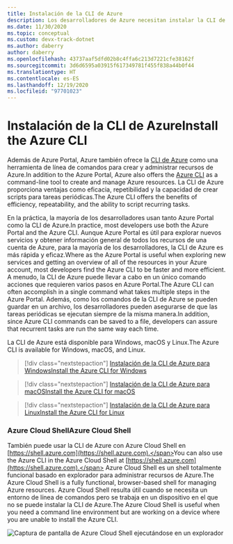 ```yaml
---
title: Instalación de la CLI de Azure
description: Los desarrolladores de Azure necesitan instalar la CLI de Azure, de modo que en este artículo se describe por qué es necesaria la CLI y desde dónde descargarla e instalarla.
ms.date: 11/30/2020
ms.topic: conceptual
ms.custom: devx-track-dotnet
ms.author: daberry
author: daberry
ms.openlocfilehash: 43737aaf5dfd02b8c4ffa6c213d7221cfe38162f
ms.sourcegitcommit: 3d6d6595a03915f617349781f455f838a44b0f44
ms.translationtype: HT
ms.contentlocale: es-ES
ms.lasthandoff: 12/19/2020
ms.locfileid: "97701023"
---
```

# <a name="install-the-azure-cli"></a><span data-ttu-id="9f744-103">Instalación de la CLI de Azure</span><span class="sxs-lookup"><span data-stu-id="9f744-103">Install the Azure CLI</span></span>

<span data-ttu-id="9f744-104">Además de Azure Portal, Azure también ofrece la [CLI de Azure](/cli/azure/) como una herramienta de línea de comandos para crear y administrar recursos de Azure.</span><span class="sxs-lookup"><span data-stu-id="9f744-104">In addition to the Azure Portal, Azure also offers the [Azure CLI](/cli/azure/) as a command-line tool to create and manage Azure resources.</span></span> <span data-ttu-id="9f744-105">La CLI de Azure proporciona ventajas como eficacia, repetibilidad y la capacidad de crear scripts para tareas periódicas.</span><span class="sxs-lookup"><span data-stu-id="9f744-105">The Azure CLI offers the benefits of efficiency, repeatability, and the ability to script recurring tasks.</span></span>  

<span data-ttu-id="9f744-106">En la práctica, la mayoría de los desarrolladores usan tanto Azure Portal como la CLI de Azure.</span><span class="sxs-lookup"><span data-stu-id="9f744-106">In practice, most developers use both the Azure Portal and the Azure CLI.</span></span> <span data-ttu-id="9f744-107">Aunque Azure Portal es útil para explorar nuevos servicios y obtener información general de todos los recursos de una cuenta de Azure, para la mayoría de los desarrolladores, la CLI de Azure es más rápida y eficaz.</span><span class="sxs-lookup"><span data-stu-id="9f744-107">Where as the Azure Portal is useful when exploring new services and getting an overview of all of the resources in your Azure account, most developers find the Azure CLI to be faster and more efficient.</span></span>  <span data-ttu-id="9f744-108">A menudo, la CLI de Azure puede llevar a cabo en un único comando acciones que requieren varios pasos en Azure Portal.</span><span class="sxs-lookup"><span data-stu-id="9f744-108">The Azure CLI can often accomplish in a single command what takes multiple steps in the Azure Portal.</span></span>  <span data-ttu-id="9f744-109">Además, como los comandos de la CLI de Azure se pueden guardar en un archivo, los desarrolladores pueden asegurarse de que las tareas periódicas se ejecutan siempre de la misma manera.</span><span class="sxs-lookup"><span data-stu-id="9f744-109">In addition, since Azure CLI commands can be saved to a file, developers can assure that recurrent tasks are run the same way each time.</span></span>

<span data-ttu-id="9f744-110">La CLI de Azure está disponible para Windows, macOS y Linux.</span><span class="sxs-lookup"><span data-stu-id="9f744-110">The Azure CLI is available for Windows, macOS, and Linux.</span></span>

> [!div class="nextstepaction"]
> [<span data-ttu-id="9f744-111">Instalación de la CLI de Azure para Windows</span><span class="sxs-lookup"><span data-stu-id="9f744-111">Install the Azure CLI for Windows</span></span>](/cli/azure/install-azure-cli-windows?tabs=azure-cli)

> [!div class="nextstepaction"]
> [<span data-ttu-id="9f744-112">Instalación de la CLI de Azure para macOS</span><span class="sxs-lookup"><span data-stu-id="9f744-112">Install the Azure CLI for macOS</span></span>](/cli/azure/install-azure-cli-macos)

> [!div class="nextstepaction"]
> [<span data-ttu-id="9f744-113">Instalación de la CLI de Azure para Linux</span><span class="sxs-lookup"><span data-stu-id="9f744-113">Install the Azure CLI for Linux</span></span>](/cli/azure/install-azure-cli-linux)

### <a name="azure-cloud-shell"></a><span data-ttu-id="9f744-114">Azure Cloud Shell</span><span class="sxs-lookup"><span data-stu-id="9f744-114">Azure Cloud Shell</span></span>

<span data-ttu-id="9f744-115">También puede usar la CLI de Azure con Azure Cloud Shell en [https://shell.azure.com](https://shell.azure.com).</span><span class="sxs-lookup"><span data-stu-id="9f744-115">You can also use the Azure CLI in the Azure Cloud Shell at [https://shell.azure.com](https://shell.azure.com).</span></span>  <span data-ttu-id="9f744-116">Azure Cloud Shell es un shell totalmente funcional basado en explorador para administrar recursos de Azure.</span><span class="sxs-lookup"><span data-stu-id="9f744-116">The Azure Cloud Shell is a fully functional, browser-based shell for managing Azure resources.</span></span>  <span data-ttu-id="9f744-117">Azure Cloud Shell resulta útil cuando se necesita un entorno de línea de comandos pero se trabaja en un dispositivo en el que no se puede instalar la CLI de Azure.</span><span class="sxs-lookup"><span data-stu-id="9f744-117">The Azure Cloud Shell is useful when you need a command line environment but are working on a device where you are unable to install the Azure CLI.</span></span>

![Captura de pantalla de Azure Cloud Shell ejecutándose en un explorador](media/azure-cloud-shell.png)
